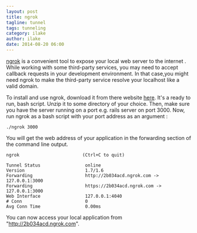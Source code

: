 ```yaml
---
layout: post
title: ngrok
tagline: tunnel
tags: tunneling
category: ilake
author: ilake
date: 2014-08-20 06:00
---
```

[ngrok][1] is a convenient tool to expose your local web server to the internet . While working with some third-party services, you may need to accept callback requests in your development environment. In that case,you might need ngrok to make the third-party service resolve your localhost like a valid domain.

To install and use ngrok, download it from there website [here][2]. It's a ready to run, bash script. Unzip it to some directory of your choice. Then, make sure you have the server running on a port e.g. rails server on port 3000. Now, run ngrok as a bash script with your port address as an argument :

	./ngrok 3000

You will get the web address of your application in the forwarding section of the command line output.

	ngrok                        (Ctrl+C to quit)

	Tunnel Status                 online
	Version                       1.7/1.6
	Forwarding                    http://2b034acd.ngrok.com -> 127.0.0.1:3000
	Forwarding                    https://2b034acd.ngrok.com -> 127.0.0.1:3000
	Web Interface                 127.0.0.1:4040
	# Conn                        0
	Avg Conn Time                 0.00ms

You can now access your local application from "http://2b034acd.ngrok.com".

[1]: https://ngrok.com
[2]: https://ngrok.com/download
